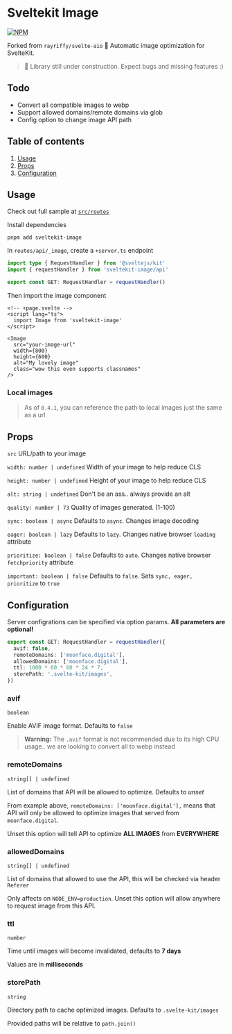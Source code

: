 # Sveltekit Image

[![NPM](https://img.shields.io/npm/v/sveltekit-image)](https://www.npmjs.com/package/sveltekit-image)

Forked from `rayriffy/svelte-aio` 🤍 Automatic image optimization for SvelteKit.

> 🚧 Library still under construction. Expect bugs and missing features :)

## Todo
- Convert all compatible images to webp
- Support allowed domains/remote domains via glob
- Config option to change image API path

## Table of contents

1. [Usage](#usage)
2. [Props](#props)
3. [Configuration](#configuration)

## Usage

Check out full sample at [`src/routes`](./src/routes)

Install dependencies

```
pnpm add sveltekit-image
```

In `routes/api/_image`, create a `+server.ts` endpoint

```ts
import type { RequestHandler } from '@sveltejs/kit'
import { requestHandler } from 'sveltekit-image/api'

export const GET: RequestHandler = requestHandler()
```

Then import the image component

```svelte
<!-- +page.svelte -->
<script lang="ts">
  import Image from 'sveltekit-image'
</script>

<Image
  src="your-image-url"
  width={800}
  height={600}
  alt="My lovely image"
  class="wow this even supports classnames"
/>
```

### Local images
> As of `0.4.1`, you can reference the path to local images just the same as a url

## Props

`src`
URL/path to your image

`width: number | undefined`
Width of your image to help reduce CLS

`height: number | undefined`
Height of your image to help reduce CLS

`alt: string | undefined`
Don't be an ass.. always provide an alt

`quality: number | 73`
Quality of images generated. (1-100)

`sync: boolean | async`
Defaults to `async`. Changes image decoding

`eager: boolean | lazy`
Defaults to `lazy`. Changes native browser `loading` attribute

`prioritize: boolean | false`
Defaults to `auto`. Changes native browser `fetchpriority` attribute

`important: boolean | false`
Defaults to `false`. Sets `sync, eager, prioritize` to `true`

## Configuration

Server configrations can be specified via option params. **All parameters are optional!**

```ts
export const GET: RequestHandler = requestHandler({
  avif: false,
  remoteDomains: ['moonface.digital'],
  allowedDomains: ['moonface.digital'],
  ttl: 1000 * 60 * 60 * 24 * 7,
  storePath: '.svelte-kit/images',
})
```

### avif

`boolean`

Enable AVIF image format. Defaults to `false`

> **Warning:** The `.avif` format is not recommended due to its high CPU usage.. we are looking to convert all to webp instead

### remoteDomains

`string[] | undefined`

List of domains that API will be allowed to optimize. Defaults to _unset_

From example above, `remoteDomains: ['moonface.digital'],` means that API will only be allowed to optimize images that served from `moonface.digital`.

Unset this option will tell API to optimize **ALL IMAGES** from **EVERYWHERE**

### allowedDomains

`string[] | undefined`

List of domains that allowed to use the API, this will be checked via header `Referer`

Only affects on `NODE_ENV=production`. Unset this option will allow anywhere to request image from this API.

### ttl

`number`

Time until images will become invalidated, defaults to **7 days**

Values are in **milliseconds**

### storePath

`string`

Directory path to cache optimized images. Defaults to `.svelte-kit/images`

Provided paths will be relative to `path.join()`
